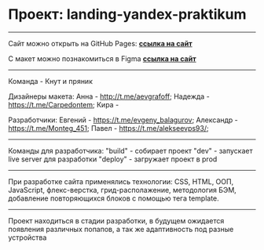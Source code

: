 # Проект: landing-yandex-praktikum

---

Cайт можно открыть на GitHub Pages:
__[ссылка на сайт](https://evgenybalagurov.github.io/landing-yandex-praktikum/)__

С макет можно познакомиться в Figma
__[ссылка на сайт](https://www.figma.com/file/Qi8vVBnUPrGsYHjboDuvbX/18-%D0%B3%D1%80%D1%83%D0%BF%D0%BF%D0%B0-%D0%A5%D0%B0%D0%BA%D0%B0%D1%82%D0%BE%D0%BD?node-id=0%3A1&t=NuGTjXe23HORNShk-1)__

---
Команда - Кнут и пряник

  Дизайнеры макета:
    Анна - http://t.me/aevgrafoff;
    Надежда - https://t.me/Carpedontem;
    Кира -

  Разработчики:
    Евгений - https://t.me/evgeny_balagurov;
    Александр - https://t.me/Monteg_451;
    Павел - https://t.me/alekseevps93/;

---

Команды для разработчика:
  "build" - собирает проект
  "dev" - запускает live server для разработки
  "deploy" - загружает проект в prod

---

При разработке сайта применялись технологии: CSS, HTML, ООП, JavaScript, флекс-верстка, грид-располажение, методология БЭМ, добавление повторяющихся блоков с помощью тега template.

---
Проект находиться в стадии разработки, в будущем ожидается появления различных попапов, а так же адаптивность под разные устройства

